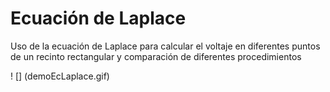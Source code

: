 # Ecuación de Laplace
Uso de la ecuación de Laplace para calcular el voltaje en diferentes puntos de un recinto rectangular y comparación de diferentes procedimientos

! [] (demoEcLaplace.gif)

